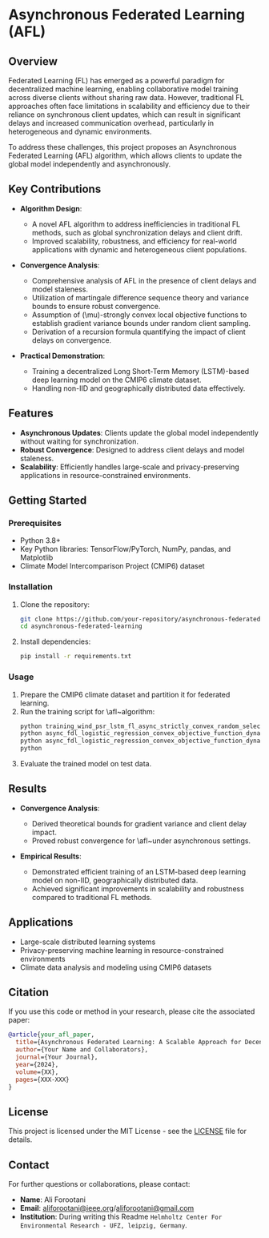 # Asynchronous Federated Learning (AFL)

## Overview
Federated Learning (FL) has emerged as a powerful paradigm for decentralized machine learning, enabling collaborative model training across diverse clients without sharing raw data. However, traditional FL approaches often face limitations in scalability and efficiency due to their reliance on synchronous client updates, which can result in significant delays and increased communication overhead, particularly in heterogeneous and dynamic environments. 

To address these challenges, this project proposes an Asynchronous Federated Learning (AFL) algorithm, which allows clients to update the global model independently and asynchronously.

## Key Contributions

- **Algorithm Design**: 
  - A novel AFL algorithm to address inefficiencies in traditional FL methods, such as global synchronization delays and client drift.
  - Improved scalability, robustness, and efficiency for real-world applications with dynamic and heterogeneous client populations.

- **Convergence Analysis**:
  - Comprehensive analysis of AFL in the presence of client delays and model staleness.
  - Utilization of martingale difference sequence theory and variance bounds to ensure robust convergence.
  - Assumption of \(\mu\)-strongly convex local objective functions to establish gradient variance bounds under random client sampling.
  - Derivation of a recursion formula quantifying the impact of client delays on convergence.

- **Practical Demonstration**:
  - Training a decentralized Long Short-Term Memory (LSTM)-based deep learning model on the CMIP6 climate dataset.
  - Handling non-IID and geographically distributed data effectively.

## Features

- **Asynchronous Updates**: Clients update the global model independently without waiting for synchronization.
- **Robust Convergence**: Designed to address client delays and model staleness.
- **Scalability**: Efficiently handles large-scale and privacy-preserving applications in resource-constrained environments.

## Getting Started

### Prerequisites
- Python 3.8+
- Key Python libraries: TensorFlow/PyTorch, NumPy, pandas, and Matplotlib
- Climate Model Intercomparison Project (CMIP6) dataset

### Installation
1. Clone the repository:
   ```bash
   git clone https://github.com/your-repository/asynchronous-federated-learning.git
   cd asynchronous-federated-learning
   ```
2. Install dependencies:
   ```bash
   pip install -r requirements.txt
   ```

### Usage
1. Prepare the CMIP6 climate dataset and partition it for federated learning.
2. Run the training script for \afl~algorithm:
   ```bash
   python training_wind_psr_lstm_fl_async_strictly_convex_random_selection.py
   python async_fdl_logistic_regression_convex_objective_function_dynamic_lr_12_device_fixed_energy_proxy.py
   python async_fdl_logistic_regression_convex_objective_function_dynamic_lr_12_device_fixed.py
   python 
   ```
3. Evaluate the trained model on test data.

## Results
- **Convergence Analysis**:
  - Derived theoretical bounds for gradient variance and client delay impact.
  - Proved robust convergence for \afl~under asynchronous settings.

- **Empirical Results**:
  - Demonstrated efficient training of an LSTM-based deep learning model on non-IID, geographically distributed data.
  - Achieved significant improvements in scalability and robustness compared to traditional FL methods.

## Applications
- Large-scale distributed learning systems
- Privacy-preserving machine learning in resource-constrained environments
- Climate data analysis and modeling using CMIP6 datasets

## Citation
If you use this code or method in your research, please cite the associated paper:
```bibtex
@article{your_afl_paper,
  title={Asynchronous Federated Learning: A Scalable Approach for Decentralized Machine Learning},
  author={Your Name and Collaborators},
  journal={Your Journal},
  year={2024},
  volume={XX},
  pages={XXX-XXX}
}
```

## License
This project is licensed under the MIT License - see the [LICENSE](LICENSE) file for details.

## Contact
For further questions or collaborations, please contact:
- **Name**: Ali Forootani
- **Email**: aliforootani@ieee.org/aliforootani@gmail.com
- **Institution**: During writing this Readme `Helmholtz Center For Environmental Research - UFZ, leipzig, Germany`.

